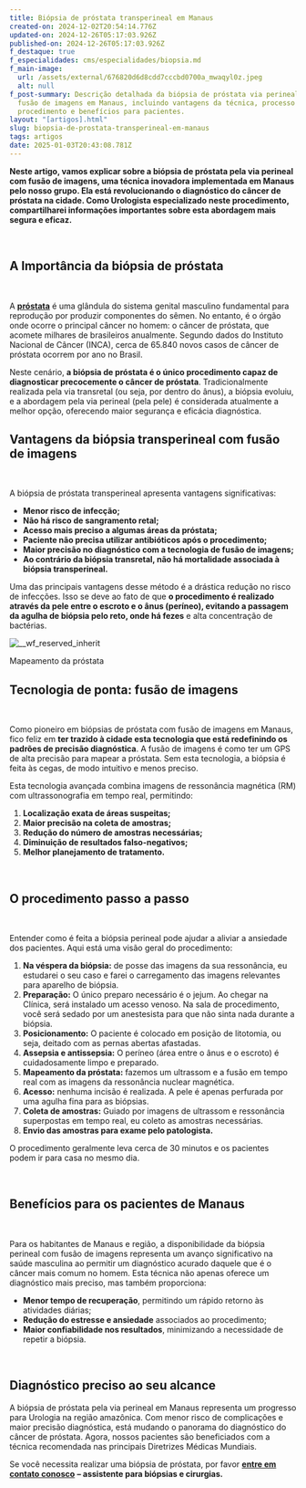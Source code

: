 ```yaml
---
title: Biópsia de próstata transperineal em Manaus
created-on: 2024-12-02T20:54:14.776Z
updated-on: 2024-12-26T05:17:03.926Z
published-on: 2024-12-26T05:17:03.926Z
f_destaque: true
f_especialidades: cms/especialidades/biopsia.md
f_main-image:
  url: /assets/external/676820d6d8cdd7cccbd0700a_mwaqyl0z.jpeg
  alt: null
f_post-summary: Descrição detalhada da biópsia de próstata via perineal com
  fusão de imagens em Manaus, incluindo vantagens da técnica, processo do
  procedimento e benefícios para pacientes.
layout: "[artigos].html"
slug: biopsia-de-prostata-transperineal-em-manaus
tags: artigos
date: 2025-01-03T20:43:08.781Z
---
```

**Neste artigo, vamos explicar sobre a biópsia de próstata pela via perineal com fusão de imagens, uma técnica inovadora implementada em Manaus pelo nosso grupo. Ela está revolucionando o diagnóstico do câncer de próstata na cidade. Como Urologista especializado neste procedimento, compartilharei informações importantes sobre esta abordagem mais segura e eficaz.**

‍

## A Importância da biópsia de próstata

‍

A **[próstata](https://uroconsult.com.br/artigos/a-prostata-e-sua-importancia-na-saude-masculina/)** é uma glândula do sistema genital masculino fundamental para reprodução por produzir componentes do sêmen. No entanto, é o órgão onde ocorre o principal câncer no homem: o câncer de próstata, que acomete milhares de brasileiros anualmente. Segundo dados do Instituto Nacional de Câncer (INCA), cerca de 65.840 novos casos de câncer de próstata ocorrem por ano no Brasil.

Neste cenário, **a biópsia de próstata é o único procedimento capaz de diagnosticar precocemente o câncer de próstata**. Tradicionalmente realizada pela via transretal (ou seja, por dentro do ânus), a biópsia evoluiu, e a abordagem pela via perineal (pela pele) é considerada atualmente a melhor opção, oferecendo maior segurança e eficácia diagnóstica.

## **Vantagens da biópsia transperineal com fusão de imagens**

‍

A biópsia de próstata transperineal apresenta vantagens significativas:

* **Menor risco de infecção;**
* **Não há risco de sangramento retal;**
* **Acesso mais preciso a algumas áreas da próstata;**
* **Paciente não precisa utilizar antibióticos após o procedimento;**
* **Maior precisão no diagnóstico com a tecnologia de fusão de imagens;**
* **Ao contrário da biópsia transretal, não há mortalidade associada à biópsia transperineal.**

Uma das principais vantagens desse método é a drástica redução no risco de infecções. Isso se deve ao fato de que **o procedimento é realizado através da pele entre o escroto e o ânus (períneo), evitando a passagem da agulha de biópsia pelo reto, onde há fezes** e alta concentração de bactérias.

![__wf_reserved_inherit](/assets/external/676820d6d8cdd7cccbd0700c_674e1e102bdeb21099b92317_image25201.png)

Mapeamento da próstata

## **Tecnologia de ponta: fusão de imagens**

‍

Como pioneiro em biópsias de próstata com fusão de imagens em Manaus, fico feliz em **ter trazido à cidade esta tecnologia que está redefinindo os padrões de precisão diagnóstica**. A fusão de imagens é como ter um GPS de alta precisão para mapear a próstata. Sem esta tecnologia, a biópsia é feita às cegas, de modo intuitivo e menos preciso.

Esta tecnologia avançada combina imagens de ressonância magnética (RM) com ultrassonografia em tempo real, permitindo:

1. **Localização exata de áreas suspeitas;**
2. **Maior precisão na coleta de amostras;**
3. **Redução do número de amostras necessárias;**
4. **Diminuição de resultados falso-negativos;**
5. **Melhor planejamento de tratamento.**

‍

## **O procedimento passo a passo**

‍

Entender como é feita a biópsia perineal pode ajudar a aliviar a ansiedade dos pacientes. Aqui está uma visão geral do procedimento:

1. **Na véspera da biópsia:** de posse das imagens da sua ressonância, eu estudarei o seu caso e farei o carregamento das imagens relevantes para aparelho de biópsia.
2. **Preparação:** O único preparo necessário é o jejum. Ao chegar na Clínica, será instalado um acesso venoso. Na sala de procedimento, você será sedado por um anestesista para que não sinta nada durante a biópsia.
3. **Posicionamento:** O paciente é colocado em posição de litotomia, ou seja, deitado com as pernas abertas afastadas.
4. **Assepsia e antissepsia:** O períneo (área entre o ânus e o escroto) é cuidadosamente limpo e preparado.
5. **Mapeamento da próstata:** fazemos um ultrassom e a fusão em tempo real com as imagens da ressonância nuclear magnética.
6. **Acesso:** nenhuma incisão é realizada. A pele é apenas perfurada por uma agulha fina para as biópsias.
7. **Coleta de amostras:** Guiado por imagens de ultrassom e ressonância superpostas em tempo real, eu coleto as amostras necessárias.
8. **Envio das amostras para exame pelo patologista.**

O procedimento geralmente leva cerca de 30 minutos e os pacientes podem ir para casa no mesmo dia.

‍

## **Benefícios para os pacientes de Manaus**

‍

Para os habitantes de Manaus e região, a disponibilidade da biópsia perineal com fusão de imagens representa um avanço significativo na saúde masculina ao permitir um diagnóstico acurado daquele que é o câncer mais comum no homem. Esta técnica não apenas oferece um diagnóstico mais preciso, mas também proporciona:

* **Menor tempo de recuperação**, permitindo um rápido retorno às atividades diárias;
* **Redução do estresse e ansiedade** associados ao procedimento;
* **Maior confiabilidade nos resultados**, minimizando a necessidade de repetir a biópsia.

‍

## **Diagnóstico preciso ao seu alcance**

A biópsia de próstata pela via perineal em Manaus representa um progresso para Urologia na região amazônica. Com menor risco de complicações e maior precisão diagnóstica, está mudando o panorama do diagnóstico do câncer de próstata. Agora, nossos pacientes são beneficiados com a técnica recomendada nas principais Diretrizes Médicas Mundiais.

Se você necessita realizar uma biópsia de próstata, por favor **[entre em contato conosco](https://web.whatsapp.com/send/?phone=5592982252490)** **– assistente para biópsias e cirurgias.**